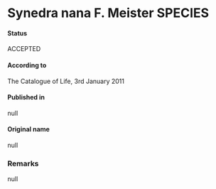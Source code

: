 Synedra nana F. Meister SPECIES
=======

#### Status
ACCEPTED

#### According to
The Catalogue of Life, 3rd January 2011

#### Published in
null

#### Original name
null

### Remarks
null
